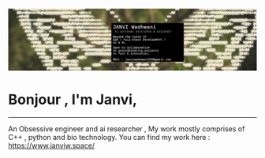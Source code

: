 ![](./pfp.png)

# Bonjour , I'm Janvi,
---
An Obsessive engineer and ai researcher , My work mostly comprises of C++ , python and bio technology. 
You can find my work here : https://www.janviw.space/
